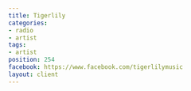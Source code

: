 ```yaml
---
title: Tigerlily
categories:
- radio
- artist
tags:
- artist
position: 254
facebook: https://www.facebook.com/tigerlilymusic
layout: client
---
```


